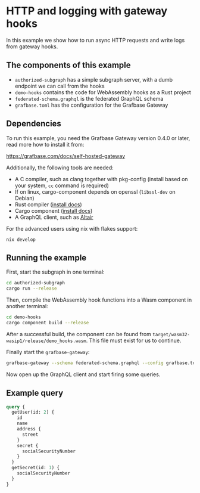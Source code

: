 # HTTP and logging with gateway hooks

In this example we show how to run async HTTP requests and write logs from gateway hooks.

## The components of this example

- `authorized-subgraph` has a simple subgraph server, with a dumb endpoint we can call from the hooks
- `demo-hooks` contains the code for WebAssembly hooks as a Rust project
- `federated-schema.graphql` is the federated GraphQL schema
- `grafbase.toml` has the configuration for the Grafbase Gateway

## Dependencies

To run this example, you need the Grafbase Gateway version 0.4.0 or later, read more how to install it from:

https://grafbase.com/docs/self-hosted-gateway

Additionally, the following tools are needed:

- A C compiler, such as clang together with pkg-config (install based on your system, `cc` command is required)
- If on linux, cargo-component depends on openssl (`libssl-dev` on Debian)
- Rust compiler ([install docs](https://www.rust-lang.org/learn/get-started))
- Cargo component ([install docs](https://github.com/bytecodealliance/cargo-component?tab=readme-ov-file#installation))
- A GraphQL client, such as [Altair](https://altair-gql.sirmuel.design/)

For the advanced users using nix with flakes support:

```
nix develop
```

## Running the example

First, start the subgraph in one terminal:

```bash
cd authorized-subgraph
cargo run --release
```

Then, compile the WebAssembly hook functions into a Wasm component in another terminal:

```bash
cd demo-hooks
cargo component build --release
```

After a successful build, the component can be found from `target/wasm32-wasip1/release/demo_hooks.wasm`.
This file must exist for us to continue.

Finally start the `grafbase-gateway`:

```bash
grafbase-gateway --schema federated-schema.graphql --config grafbase.toml
```

Now open up the GraphQL client and start firing some queries.

## Example query

```graphql
query {
  getUser(id: 2) {
    id
    name
    address {
      street
    }
    secret {
      socialSecurityNumber
    }
  }
  getSecret(id: 1) {
    socialSecurityNumber
  }
}
```
